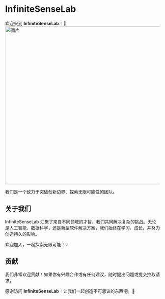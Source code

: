 # InfiniteSenseLab

欢迎来到 **InfiniteSenseLab**！🌟
<img width="1024" height="512" alt="图片" src="https://github.com/user-attachments/assets/146a2271-3467-4411-ac47-2541e778e9b4" />

我们是一个致力于突破创新边界、探索无限可能性的团队。

## 关于我们

InfiniteSenseLab 汇聚了来自不同领域的才智，我们共同解决复杂的挑战。无论是人工智能、数据科学，还是新型软件解决方案，我们始终在学习、成长，并努力创造持久的影响。  

欢迎加入，一起探索无限可能！💡

## 贡献

我们非常欢迎贡献！如果你有兴趣合作或有任何建议，随时提出问题或提交拉取请求。

感谢访问 **InfiniteSenseLab**！让我们一起创造不可思议的东西吧。🚀
